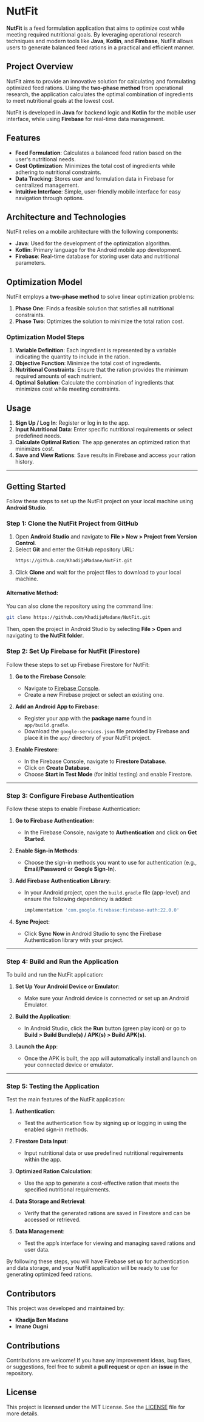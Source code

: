 # NutFit

**NutFit** is a feed formulation application that aims to optimize cost while meeting required nutritional goals. By leveraging operational research techniques and modern tools like **Java**, **Kotlin**, and **Firebase**, NutFit allows users to generate balanced feed rations in a practical and efficient manner.

## Project Overview

NutFit aims to provide an innovative solution for calculating and formulating optimized feed rations. Using the **two-phase method** from operational research, the application calculates the optimal combination of ingredients to meet nutritional goals at the lowest cost.

NutFit is developed in **Java** for backend logic and **Kotlin** for the mobile user interface, while using **Firebase** for real-time data management.

## Features

- **Feed Formulation**: Calculates a balanced feed ration based on the user's nutritional needs.
- **Cost Optimization**: Minimizes the total cost of ingredients while adhering to nutritional constraints.
- **Data Tracking**: Stores user and formulation data in Firebase for centralized management.
- **Intuitive Interface**: Simple, user-friendly mobile interface for easy navigation through options.

## Architecture and Technologies

NutFit relies on a mobile architecture with the following components:
- **Java**: Used for the development of the optimization algorithm.
- **Kotlin**: Primary language for the Android mobile app development.
- **Firebase**: Real-time database for storing user data and nutritional parameters.

## Optimization Model

NutFit employs a **two-phase method** to solve linear optimization problems:

1. **Phase One**: Finds a feasible solution that satisfies all nutritional constraints.
2. **Phase Two**: Optimizes the solution to minimize the total ration cost.

### Optimization Model Steps

1. **Variable Definition**: Each ingredient is represented by a variable indicating the quantity to include in the ration.
2. **Objective Function**: Minimize the total cost of ingredients.
3. **Nutritional Constraints**: Ensure that the ration provides the minimum required amounts of each nutrient.
4. **Optimal Solution**: Calculate the combination of ingredients that minimizes cost while meeting constraints.

## Usage

1. **Sign Up / Log In**: Register or log in to the app.
2. **Input Nutritional Data**: Enter specific nutritional requirements or select predefined needs.
3. **Calculate Optimal Ration**: The app generates an optimized ration that minimizes cost.
4. **Save and View Rations**: Save results in Firebase and access your ration history.
---

## Getting Started

Follow these steps to set up the NutFit project on your local machine using **Android Studio**.

### Step 1: Clone the NutFit Project from GitHub

1. Open **Android Studio** and navigate to **File > New > Project from Version Control**.
2. Select **Git** and enter the GitHub repository URL:
    ```bash
    https://github.com/KhadijaMadane/NutFit.git
    ```
3. Click **Clone** and wait for the project files to download to your local machine.

#### Alternative Method:

You can also clone the repository using the command line:

```bash
git clone https://github.com/KhadijaMadane/NutFit.git  
```
Then, open the project in Android Studio by selecting **File > Open** and navigating to **the NutFit folder**.

### Step 2: Set Up Firebase for NutFit (Firestore)

Follow these steps to set up Firebase Firestore for NutFit:

1. **Go to the Firebase Console**:
   - Navigate to [Firebase Console](https://console.firebase.google.com/).
   - Create a new Firebase project or select an existing one.

2. **Add an Android App to Firebase**:
   - Register your app with the **package name** found in `app/build.gradle`.
   - Download the `google-services.json` file provided by Firebase and place it in the `app/` directory of your NutFit project.

3. **Enable Firestore**:
   - In the Firebase Console, navigate to **Firestore Database**.
   - Click on **Create Database**.
   - Choose **Start in Test Mode** (for initial testing) and enable Firestore.

---

### Step 3: Configure Firebase Authentication

Follow these steps to enable Firebase Authentication:

1. **Go to Firebase Authentication**:
   - In the Firebase Console, navigate to **Authentication** and click on **Get Started**.

2. **Enable Sign-in Methods**:
   - Choose the sign-in methods you want to use for authentication (e.g., **Email/Password** or **Google Sign-In**).

3. **Add Firebase Authentication Library**:
   - In your Android project, open the `build.gradle` file (app-level) and ensure the following dependency is added:
   
     ```gradle
     implementation 'com.google.firebase:firebase-auth:22.0.0'
     ```

4. **Sync Project**:
   - Click **Sync Now** in Android Studio to sync the Firebase Authentication library with your project.

---

### Step 4: Build and Run the Application

To build and run the NutFit application:

1. **Set Up Your Android Device or Emulator**:
   - Make sure your Android device is connected or set up an Android Emulator.

2. **Build the Application**:
   - In Android Studio, click the **Run** button (green play icon) or go to **Build > Build Bundle(s) / APK(s) > Build APK(s)**.

3. **Launch the App**:
   - Once the APK is built, the app will automatically install and launch on your connected device or emulator.

---

### Step 5: Testing the Application

Test the main features of the NutFit application:

1. **Authentication**:
   - Test the authentication flow by signing up or logging in using the enabled sign-in methods.

2. **Firestore Data Input**:
   - Input nutritional data or use predefined nutritional requirements within the app.

3. **Optimized Ration Calculation**:
   - Use the app to generate a cost-effective ration that meets the specified nutritional requirements.

4. **Data Storage and Retrieval**:
   - Verify that the generated rations are saved in Firestore and can be accessed or retrieved.

5. **Data Management**:
   - Test the app’s interface for viewing and managing saved rations and user data.

By following these steps, you will have Firebase set up for authentication and data storage, and your NutFit application will be ready to use for generating optimized feed rations.
## Contributors

This project was developed and maintained by:

- **Khadija Ben Madane**
- **Imane Ougni**


## Contributions

Contributions are welcome! If you have any improvement ideas, bug fixes, or suggestions, feel free to submit a **pull request** or open an **issue** in the repository.

## License

This project is licensed under the MIT License. See the [LICENSE](LICENSE) file for more details.

